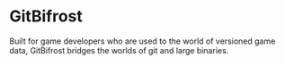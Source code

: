 GitBifrost
==========

Built for game developers who are used to the world of versioned game data, GitBifrost bridges the worlds of git and large binaries.
